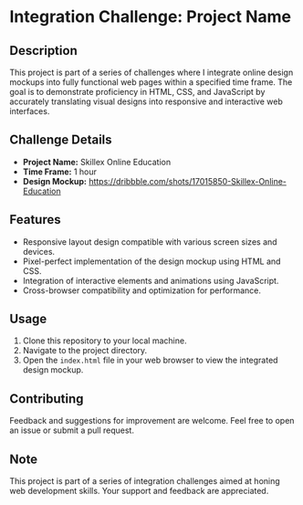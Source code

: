 # Integration Challenge: Project Name

## Description
This project is part of a series of challenges where I integrate online design mockups into fully functional web pages within a specified time frame. The goal is to demonstrate proficiency in HTML, CSS, and JavaScript by accurately translating visual designs into responsive and interactive web interfaces.

## Challenge Details
- **Project Name:** Skillex Online Education
- **Time Frame:** 1 hour
- **Design Mockup:** https://dribbble.com/shots/17015850-Skillex-Online-Education

## Features
- Responsive layout design compatible with various screen sizes and devices.
- Pixel-perfect implementation of the design mockup using HTML and CSS.
- Integration of interactive elements and animations using JavaScript.
- Cross-browser compatibility and optimization for performance.

## Usage
1. Clone this repository to your local machine.
2. Navigate to the project directory.
3. Open the `index.html` file in your web browser to view the integrated design mockup.

## Contributing
Feedback and suggestions for improvement are welcome. Feel free to open an issue or submit a pull request.

## Note
This project is part of a series of integration challenges aimed at honing web development skills. Your support and feedback are appreciated.
